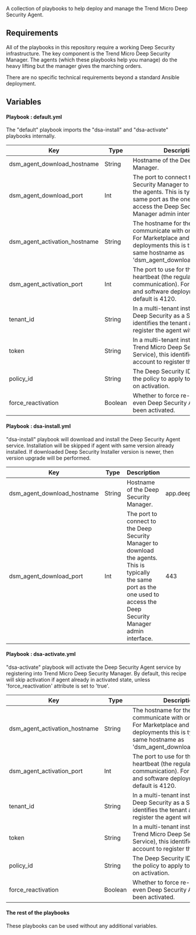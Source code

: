 A collection of playbooks to help deploy and manage the Trend Micro Deep Security Agent.

## Requirements

All of the playbooks in this repository require a working Deep Security infrastructure. The key component is the Trend Micro Deep Security Manager. The agents (which these playbooks help you manage) do the heavy lifting but the manager gives the marching orders. 

There are no specific technical requirements beyond a standard Ansible deployment.

## Variables

#### Playbook : default.yml

The "default" playbook imports the "dsa-install" and "dsa-activate" playbooks internally.

Key | Type | Description | Default
----|------|-------------|--------
dsm_agent_download_hostname | String | Hostname of the Deep Security Manager. | app.deepsecurity.trendmicro.com
dsm_agent_download_port | Int | The port to connect to the Deep Security Manager to download the agents. This is typically the same port as the one used to access the Deep Security Manager admin interface. | 443
dsm_agent_activation_hostname | String | The hostname for the agents to communicate with once deployed. For Marketplace and software deployments this is typically the same hostname as 'dsm_agent_download_hostname'. | agents.deepsecurity.trendmicro.com
dsm_agent_activation_port | Int | The port to use for the agent heartbeat (the regular communication). For Marketplace and software deployments, the default is 4120. | 443
tenant_id | String | In a multi-tenant installation (like Deep Security as a Service), this identifies the tenant account to register the agent with. | nil
token | String | In a multi-tenant installation (like Trend Micro Deep Security as a Service), this identifies the tenant account to register the agent with. | nil
policy_id | String | The Deep Security ID assigned to the policy to apply to the agents on activation. | nil
force_reactivation | Boolean | Whether to force re-activation even Deep Security Agent has been activated. | false


#### Playbook : dsa-install.yml

"dsa-install" playbook will download and install the Deep Security Agent service. Installation will be skipped if agent with same version already installed. If downloaded Deep Security Installer version is newer, then version upgrade will be performed.

Key | Type | Description | Default
----|------|-------------|--------
dsm_agent_download_hostname | String | Hostname of the Deep Security Manager. | app.deepsecurity.trendmicro.com
dsm_agent_download_port | Int | The port to connect to the Deep Security Manager to download the agents. This is typically the same port as the one used to access the Deep Security Manager admin interface. | 443


#### Playbook : dsa-activate.yml

"dsa-activate" playbook will activate the Deep Security Agent service by registering into Trend Micro Deep Security Manager. By default, this recipe will skip activation if agent already in activated state, unless 'force_reactivation' attribute is set to 'true'.

Key | Type | Description | Default
----|------|-------------|--------
dsm_agent_activation_hostname | String | The hostname for the agents to communicate with once deployed. For Marketplace and software deployments this is typically the same hostname as 'dsm_agent_download_hostname'. | agents.deepsecurity.trendmicro.com
dsm_agent_activation_port | Int | The port to use for the agent heartbeat (the regular communication). For Marketplace and software deployments, the default is 4120. | 443
tenant_id | String | In a multi-tenant installation (like Deep Security as a Service), this identifies the tenant account to register the agent with. | nil
token | String | In a multi-tenant installation (like Trend Micro Deep Security as a Service), this identifies the tenant account to register the agent with. | nil
policy_id | String | The Deep Security ID assigned to the policy to apply to the agents on activation. | nil
force_reactivation | Boolean | Whether to force re-activation even Deep Security Agent has been activated. | false


#### The rest of the playbooks

These playbooks can be used without any additional variables.